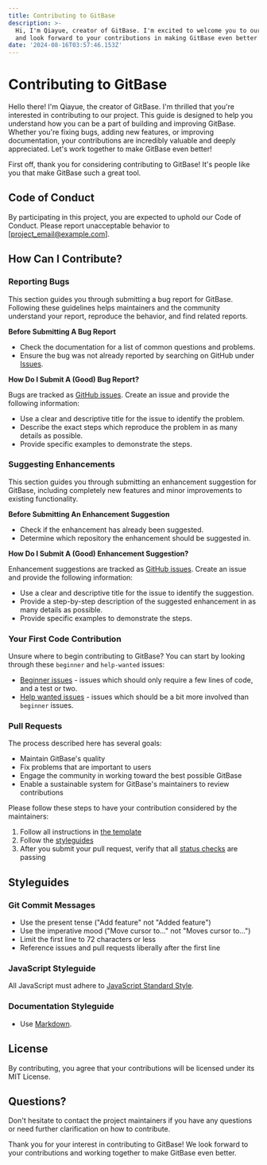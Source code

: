 ```yaml
---
title: Contributing to GitBase
description: >-
  Hi, I'm Qiayue, creator of GitBase. I'm excited to welcome you to our project
  and look forward to your contributions in making GitBase even better!
date: '2024-08-16T03:57:46.153Z'
---
```

# Contributing to GitBase

Hello there! I'm Qiayue, the creator of GitBase. I'm thrilled that you're interested in contributing to our project. This guide is designed to help you understand how you can be a part of building and improving GitBase. Whether you're fixing bugs, adding new features, or improving documentation, your contributions are incredibly valuable and deeply appreciated. Let's work together to make GitBase even better!

First off, thank you for considering contributing to GitBase! It's people like you that make GitBase such a great tool.

## Code of Conduct

By participating in this project, you are expected to uphold our Code of Conduct. Please report unacceptable behavior to [project_email@example.com].

## How Can I Contribute?

### Reporting Bugs

This section guides you through submitting a bug report for GitBase. Following these guidelines helps maintainers and the community understand your report, reproduce the behavior, and find related reports.

**Before Submitting A Bug Report**

* Check the documentation for a list of common questions and problems.
* Ensure the bug was not already reported by searching on GitHub under [Issues](https://github.com/yourusername/gitbase/issues).

**How Do I Submit A (Good) Bug Report?**

Bugs are tracked as [GitHub issues](https://guides.github.com/features/issues/). Create an issue and provide the following information:

* Use a clear and descriptive title for the issue to identify the problem.
* Describe the exact steps which reproduce the problem in as many details as possible.
* Provide specific examples to demonstrate the steps.

### Suggesting Enhancements

This section guides you through submitting an enhancement suggestion for GitBase, including completely new features and minor improvements to existing functionality.

**Before Submitting An Enhancement Suggestion**

* Check if the enhancement has already been suggested.
* Determine which repository the enhancement should be suggested in.

**How Do I Submit A (Good) Enhancement Suggestion?**

Enhancement suggestions are tracked as [GitHub issues](https://guides.github.com/features/issues/). Create an issue and provide the following information:

* Use a clear and descriptive title for the issue to identify the suggestion.
* Provide a step-by-step description of the suggested enhancement in as many details as possible.
* Provide specific examples to demonstrate the steps.

### Your First Code Contribution

Unsure where to begin contributing to GitBase? You can start by looking through these `beginner` and `help-wanted` issues:

* [Beginner issues](https://github.com/yourusername/gitbase/labels/beginner) - issues which should only require a few lines of code, and a test or two.
* [Help wanted issues](https://github.com/yourusername/gitbase/labels/help%20wanted) - issues which should be a bit more involved than `beginner` issues.

### Pull Requests

The process described here has several goals:

- Maintain GitBase's quality
- Fix problems that are important to users
- Engage the community in working toward the best possible GitBase
- Enable a sustainable system for GitBase's maintainers to review contributions

Please follow these steps to have your contribution considered by the maintainers:

1. Follow all instructions in [the template](PULL_REQUEST_TEMPLATE.md)
2. Follow the [styleguides](#styleguides)
3. After you submit your pull request, verify that all [status checks](https://help.github.com/articles/about-status-checks/) are passing

## Styleguides

### Git Commit Messages

* Use the present tense ("Add feature" not "Added feature")
* Use the imperative mood ("Move cursor to..." not "Moves cursor to...")
* Limit the first line to 72 characters or less
* Reference issues and pull requests liberally after the first line

### JavaScript Styleguide

All JavaScript must adhere to [JavaScript Standard Style](https://standardjs.com/).

### Documentation Styleguide

* Use [Markdown](https://daringfireball.net/projects/markdown/).

## License

By contributing, you agree that your contributions will be licensed under its MIT License.

## Questions?

Don't hesitate to contact the project maintainers if you have any questions or need further clarification on how to contribute.

Thank you for your interest in contributing to GitBase! We look forward to your contributions and working together to make GitBase even better.
